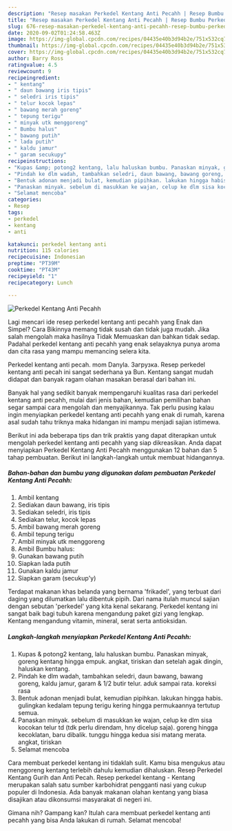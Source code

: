 ```yaml
---
description: "Resep masakan Perkedel Kentang Anti Pecahh | Resep Bumbu Perkedel Kentang Anti Pecahh Yang Enak Dan Mudah"
title: "Resep masakan Perkedel Kentang Anti Pecahh | Resep Bumbu Perkedel Kentang Anti Pecahh Yang Enak Dan Mudah"
slug: 676-resep-masakan-perkedel-kentang-anti-pecahh-resep-bumbu-perkedel-kentang-anti-pecahh-yang-enak-dan-mudah
date: 2020-09-02T01:24:58.463Z
image: https://img-global.cpcdn.com/recipes/04435e40b3d94b2e/751x532cq70/perkedel-kentang-anti-pecahh-foto-resep-utama.jpg
thumbnail: https://img-global.cpcdn.com/recipes/04435e40b3d94b2e/751x532cq70/perkedel-kentang-anti-pecahh-foto-resep-utama.jpg
cover: https://img-global.cpcdn.com/recipes/04435e40b3d94b2e/751x532cq70/perkedel-kentang-anti-pecahh-foto-resep-utama.jpg
author: Barry Ross
ratingvalue: 4.5
reviewcount: 9
recipeingredient:
- " kentang"
- " daun bawang iris tipis"
- " seledri iris tipis"
- " telur kocok lepas"
- " bawang merah goreng"
- " tepung terigu"
- " minyak utk menggoreng"
- " Bumbu halus"
- " bawang putih"
- " lada putih"
- " kaldu jamur"
- " garam secukupy"
recipeinstructions:
- "Kupas &amp; potong2 kentang, lalu haluskan bumbu. Panaskan minyak, goreng kentang hingga empuk. angkat, tiriskan dan setelah agak dingin, haluskan kentang."
- "Pindah ke dlm wadah, tambahkan seledri, daun bawang, bawang goreng, kaldu jamur, garam &amp; 1/2 butir telur. aduk sampai rata. koreksi rasa"
- "Bentuk adonan menjadi bulat, kemudian pipihkan. lakukan hingga habis. gulingkan kedalam tepung terigu kering hingga permukaannya tertutup semua."
- "Panaskan minyak. sebelum di masukkan ke wajan, celup ke dlm sisa kocokan telur td (tdk perlu direndam, hny dicelup saja). goreng hingga kecoklatan, baru dibalik. tunggu hingga kedua sisi matang merata. angkat, tiriskan"
- "Selamat mencoba"
categories:
- Resep
tags:
- perkedel
- kentang
- anti

katakunci: perkedel kentang anti 
nutrition: 115 calories
recipecuisine: Indonesian
preptime: "PT39M"
cooktime: "PT43M"
recipeyield: "1"
recipecategory: Lunch

---
```



![Perkedel Kentang Anti Pecahh](https://img-global.cpcdn.com/recipes/04435e40b3d94b2e/751x532cq70/perkedel-kentang-anti-pecahh-foto-resep-utama.jpg)

Lagi mencari ide resep perkedel kentang anti pecahh yang Enak dan Simpel? Cara Bikinnya memang tidak susah dan tidak juga mudah. Jika salah mengolah maka hasilnya Tidak Memuaskan dan bahkan tidak sedap. Padahal perkedel kentang anti pecahh yang enak selayaknya punya aroma dan cita rasa yang mampu memancing selera kita.

Perkedel kentang anti pecah. mom Danyla. Загрузка. Resep perkedel kentang anti pecah ini sangat sederhana ya Bun. Kentang sangat mudah didapat dan banyak ragam olahan masakan berasal dari bahan ini.

Banyak hal yang sedikit banyak mempengaruhi kualitas rasa dari perkedel kentang anti pecahh, mulai dari jenis bahan, kemudian pemilihan bahan segar sampai cara mengolah dan menyajikannya. Tak perlu pusing kalau ingin menyiapkan perkedel kentang anti pecahh yang enak di rumah, karena asal sudah tahu triknya maka hidangan ini mampu menjadi sajian istimewa.


Berikut ini ada beberapa tips dan trik praktis yang dapat diterapkan untuk mengolah perkedel kentang anti pecahh yang siap dikreasikan. Anda dapat menyiapkan Perkedel Kentang Anti Pecahh menggunakan 12 bahan dan 5 tahap pembuatan. Berikut ini langkah-langkah untuk membuat hidangannya.

<!--inarticleads1-->

##### Bahan-bahan dan bumbu yang digunakan dalam pembuatan Perkedel Kentang Anti Pecahh:

1. Ambil  kentang
1. Sediakan  daun bawang, iris tipis
1. Sediakan  seledri, iris tipis
1. Sediakan  telur, kocok lepas
1. Ambil  bawang merah goreng
1. Ambil  tepung terigu
1. Ambil  minyak utk menggoreng
1. Ambil  Bumbu halus:
1. Gunakan  bawang putih
1. Siapkan  lada putih
1. Gunakan  kaldu jamur
1. Siapkan  garam (secukup&#39;y)


Terdapat makanan khas belanda yang bernama &#39;frikadel&#39;, yang terbuat dari daging yang dilumatkan lalu dibentuk pipih. Dari nama itulah muncul sajian dengan sebutan &#39;perkedel&#39; yang kita kenal sekarang. Perkedel kentang ini sangat baik bagi tubuh karena mengandung paket gizi yang lengkap. Kentang mengandung vitamin, mineral, serat serta antioksidan. 

<!--inarticleads2-->

##### Langkah-langkah menyiapkan Perkedel Kentang Anti Pecahh:

1. Kupas &amp; potong2 kentang, lalu haluskan bumbu. Panaskan minyak, goreng kentang hingga empuk. angkat, tiriskan dan setelah agak dingin, haluskan kentang.
1. Pindah ke dlm wadah, tambahkan seledri, daun bawang, bawang goreng, kaldu jamur, garam &amp; 1/2 butir telur. aduk sampai rata. koreksi rasa
1. Bentuk adonan menjadi bulat, kemudian pipihkan. lakukan hingga habis. gulingkan kedalam tepung terigu kering hingga permukaannya tertutup semua.
1. Panaskan minyak. sebelum di masukkan ke wajan, celup ke dlm sisa kocokan telur td (tdk perlu direndam, hny dicelup saja). goreng hingga kecoklatan, baru dibalik. tunggu hingga kedua sisi matang merata. angkat, tiriskan
1. Selamat mencoba


Cara membuat perkedel kentang ini tidaklah sulit. Kamu bisa mengukus atau menggoreng kentang terlebih dahulu kemudian dihaluskan. Resep Perkedel Kentang Gurih dan Anti Pecah. Resep perkedel kentang - Kentang merupakan salah satu sumber karbohidrat pengganti nasi yang cukup populer di Indonesia. Ada banyak makanan olahan kentang yang biasa disajikan atau dikonsumsi masyarakat di negeri ini. 

Gimana nih? Gampang kan? Itulah cara membuat perkedel kentang anti pecahh yang bisa Anda lakukan di rumah. Selamat mencoba!
